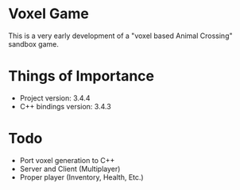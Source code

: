 # Voxel Game
This is a very early development of a "voxel based Animal Crossing" sandbox game.

# Things of Importance
- Project version: 3.4.4
- C++ bindings version: 3.4.3

# Todo
- Port voxel generation to C++
- Server and Client (Multiplayer)
- Proper player (Inventory, Health, Etc.)